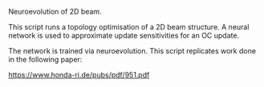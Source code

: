 Neuroevolution of 2D beam.

This script runs a topology optimisation of a 2D beam structure. A neural network is used to approximate update sensitivities for an OC update. 

The network is trained via neuroevolution. This script replicates work done in the following paper:

https://www.honda-ri.de/pubs/pdf/951.pdf
